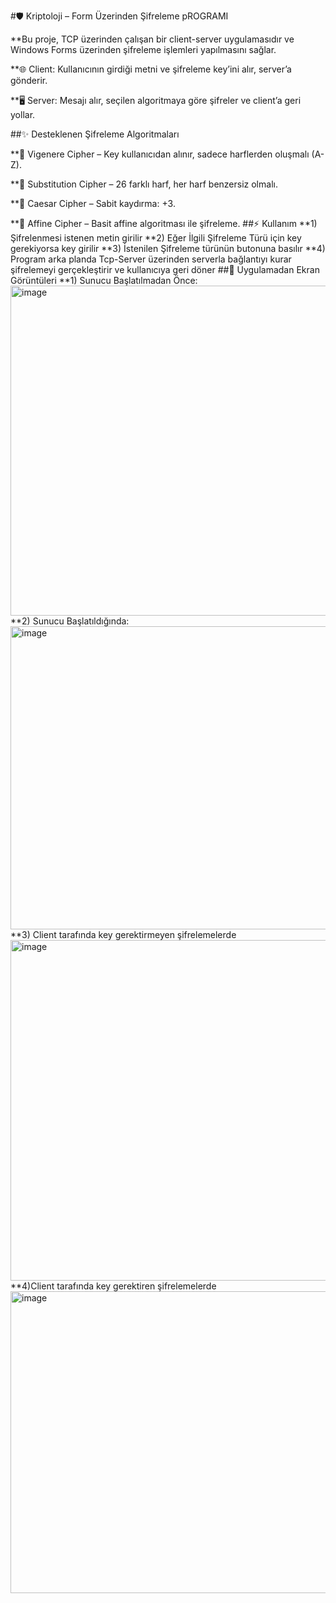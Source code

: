 #🛡️ Kriptoloji – Form Üzerinden Şifreleme pROGRAMI


**Bu proje, TCP üzerinden çalışan bir client-server uygulamasıdır ve Windows Forms üzerinden şifreleme işlemleri yapılmasını sağlar.

**🌐 Client: Kullanıcının girdiği metni ve şifreleme key’ini alır, server’a gönderir.

**🖥️ Server: Mesajı alır, seçilen algoritmaya göre şifreler ve client’a geri yollar.

##✨ Desteklenen Şifreleme Algoritmaları

**🔑 Vigenere Cipher – Key kullanıcıdan alınır, sadece harflerden oluşmalı (A-Z).

**🔑 Substitution Cipher – 26 farklı harf, her harf benzersiz olmalı.

**🔑 Caesar Cipher – Sabit kaydırma: +3.

**🔑 Affine Cipher – Basit affine algoritması ile şifreleme.
##⚡ Kullanım
**1) Şifrelenmesi istenen metin girilir
**2) Eğer İlgili Şifreleme Türü için key gerekiyorsa key girilir
**3) İstenilen Şifreleme türünün butonuna basılır
**4) Program arka planda Tcp-Server üzerinden serverla bağlantıyı kurar şifrelemeyi gerçekleştirir ve kullanıcıya geri döner
##📸 Uygulamadan Ekran Görüntüleri
**1) Sunucu Başlatılmadan Önce:
<img width="1153" height="528" alt="image" src="https://github.com/user-attachments/assets/ddf718f3-1bb1-4d91-8bab-561f4f4a2a12" />
**2) Sunucu Başlatıldığında:
<img width="1153" height="485" alt="image" src="https://github.com/user-attachments/assets/e7faa831-8dbd-499e-b360-954a2d70fe01" />
**3) Client tarafında key gerektirmeyen şifrelemelerde 
<img width="1063" height="545" alt="image" src="https://github.com/user-attachments/assets/e1027c5b-5e45-4a9e-994f-629234fd2b2f" />
**4)Client tarafında key gerektiren şifrelemelerde 
<img width="1067" height="483" alt="image" src="https://github.com/user-attachments/assets/19322d96-920f-4203-8727-00b209f9aff3" />



